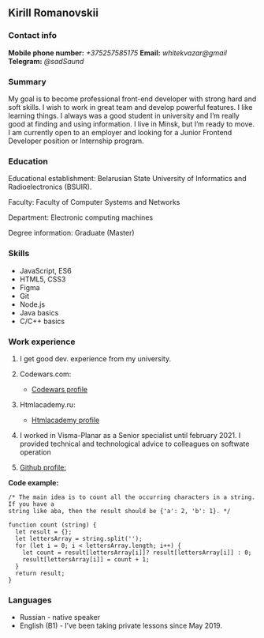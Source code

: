 ## Kirill Romanovskii

### Contact info

**Mobile phone number:** _+375257585175_ **Email:** _whitekvazar@gmail_ **Telegram:** _@sadSaund_

### Summary

My goal is to become professional front-end developer with strong hard and soft skills. I wish to work in great team and develop powerful features.
I like learning things. I always was a good student in university and I’m really good at finding and using information. I live in Minsk, but I’m ready to move.
I am currently open to an employer and looking for a Junior Frontend Developer position or Internship program.

### Education

Educational establishment: Belarusian State University of Informatics and Radioelectronics (BSUIR).

Faculty: Faculty of Computer Systems and Networks

Department: Electronic computing machines

Degree information: Graduate (Master)

### Skills

- JavaScript, ES6
- HTML5, CSS3
- Figma
- Git
- Node.js
- Java basics
- C/C++ basics

### Work experience

1. I get good dev. experience from my university.

2. Codewars.com:

   - [Сodewars profile](https://www.codewars.com/users/whitekvazar)

3. Htmlacademy.ru:

   - [Htmlacademy profile](https://htmlacademy.ru/profile/whitekvazar)

4. I worked in Visma-Planar as a Senior specialist until february 2021. I provided technical and technological advice to colleagues on softwate operation

5. [Github profile:](https://github.com/whitekvazar)

**Code example:**

```
/* The main idea is to count all the occurring characters in a string. If you have a
string like aba, then the result should be {'a': 2, 'b': 1}. */

function count (string) {
  let result = {};
  let lettersArray = string.split('');
  for (let i = 0; i < lettersArray.length; i++) {
    let count = result[lettersArray[i]]? result[lettersArray[i]] : 0;
    result[lettersArray[i]] = count + 1;
  }
  return result;
}
```

### Languages

- Russian - native speaker
- English (B1) - I’ve been taking private lessons since May 2019.

